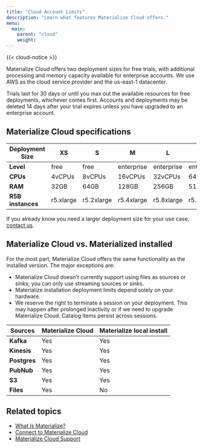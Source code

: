 ```yaml
---
title: "Cloud Account Limits"
description: "Learn what features Materialize Cloud offers."
menu:
  main:
    parent: "cloud"
    weight:
---
```


{{< cloud-notice >}}

Materialize Cloud offers two deployment sizes for free trials, with additional processing and memory capacity available for enterprise accounts. We use AWS as the cloud service provider and the us-east-1 datacenter.

Trials last for 30 days or until you max out the available resources for free deployments, whichever comes first. Accounts and deployments may be deleted 14 days after your trial expires unless you have upgraded to an enterprise account.

## Materialize Cloud specifications

Deployment Size | XS | S | M | L | XL
----------------|----|---|---|---|---
**Level**  | free  | free  | enterprise  | enterprise  |  enterprise
**CPUs**  | 4vCPUs  | 8vCPUs  | 16vCPUs  |  32vCPUs  |  64vCPUs
**RAM**  |  32GB | 64GB  | 128GB  | 256GB  |  512GB
**R5B instances**  | r5.xlarge   | r5.2xlarge  | r5.4xlarge   | r5.8xlarge   |  r5.16xlarge

If you already know you need a larger deployment size for your use case, [contact us](../support).

## Materialize Cloud vs. Materialized installed

For the most part, Materialize Cloud offers the same functionality as the installed version. The major exceptions are:

* Materialize Cloud doesn't currently support using files as sources or sinks; you can only use streaming sources or sinks.
* Materialize installation deployment limits depend solely on your hardware.
* We reserve the right to terminate a session on your deployment. This may happen after prolonged inactivity or if we need to upgrade Materialize Cloud. Catalog items persist across sessions.

Sources | Materialize Cloud | Materialize local install
--------|-------------------|--------------------------
**Kafka** | Yes | Yes
**Kinesis**  | Yes | Yes
**Postgres**  | Yes | Yes
**PubNub**  | Yes | Yes
**S3**  |  Yes | Yes
**Files**  |  Yes |  No

## Related topics

* [What Is Materialize?](/overview/what-is-materialize)
* [Connect to Materialize Cloud](../connect-to-materialize-cloud)
* [Materialize Cloud Support](../support)
